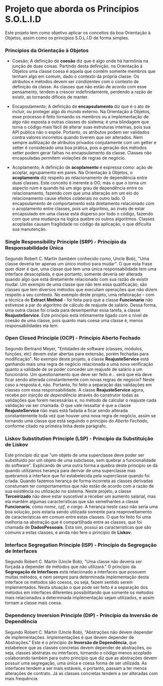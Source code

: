# Projeto que aborda os Princípios S.O.L.I.D
Este projeto tem como objetivo aplicar os conceitos da boa Orientação à Objetos, assim como os princípios S.O.L.I.D de forma simples.


### Princípios da Orientação à Objetos
 - Coesão;
A definição de **coesão** diz que é algo onde há harmônia na junção de duas coisas. Partindo desta definição, na Orientação à Objetos uma classe coesa é aquela que contém somente membros que tenham algo em comum, dado o contexto da própria classe. Os atributos e métodos devem ser condizentes com o contexto de definição da classe. As classes que não estão de acordo com esse pensamento, tendem a crescer indefinidamente, perdendo a razão de existir, as tornando difíceis de manter.

 - Encapsulamento;
A definição de **encapsulamento** diz que é o ato de incluir, ou proteger algo do mundo externo.  Na Orientação à Objetos, esse processo é feito tornando os membros ou a implementação de algo não exposta a outras classes do sistema; é uma blindagem que torna o código mais fácil de alterar suas estruturas internas, pois sua API publica não o expõe. Portanto, os atributos podem ser validados contra valores incorretos quando tiverem que ser alterados. Nem sempre autilização de atributos privados conjutamente com um getter e setter é considerado uma boa prática, pois a geração dos métodos setter podem gerar falhas no encapsulamento da classe. Classes não encapsuladas permitem violações de regras de negócio.

 - Acoplamento;
A definição de **acoplamento** é expressa como: ação de acoplar, agrupamento em pares. Na Orientação à Objetos, o **acoplamento** diz respeito ao relacionamento de dependência entre duas classes. Este conceito é inerente à OO, mas o que o torna um aspecto ruim é quando há um algo grau de dependência entre os relacionamento, fazendo com que uma alteração em um elo do relacionamento cause efeitos colaterais no outro lado. O encapsulamento de comportamento está diretamento relacionado com o acoplamento entre classes, pois um algoritmo, ao invés de estar encapsulado em uma classe está disperso por todo o código, fazendo com que uma mudança na lógica quebre os outros algoritmos. Classes acopladas causam fragilidade no código da aplicação, o que dificulta sua manutenção.


### Single Responsibility Principle (SRP) - Princípio da Responsabilidade Única
Segundo Robert C. Martin (também conhecido como, Uncle Bob), "Uma classe deveria ter apenas um único motivo para mudar". O que esta frase quer dizer é que, uma classe que tem uma única responsabilidade tem uma interface desacoplada, e que portanto, somente deveria ser alterada quando algo que está diretamente relacionado com sua razão de existir mudar. Um exemplo de uma classe que não tem essa qualificação, são classes que tem diversos métodos que executam operações que não dizem respeito a seu contexto. No exemplo deste projeto, uma refatoração - com a técnica de **Extract Method** - foi feita para que a classe **Funcionario** não estivesse a par do algoritmo de cálculo de reajuste de salário. Dessa forma, uma outra classe foi criada para desempenhar essa tarefa, a classe **ReajusteService**. Este princípio está intimamente ligado com o nível de coesão de uma classe, pois quanto mais coesa uma classe é, menos responsabilidades ela tem.

### Open Closed Principle (OCP) - Princípio Aberto Fechado
Segundo Bertrand Meyer, "Entidades de software (classes, módulos, funções, etc) devem estar abertas para extensão, porém fechadas para modificação". No exemplo deste projeto, a classe **ReajusteService** está ganhando mais uma regra de negócio relacionada a uma nova verificação quanto a validade de se poder conceder um reajuste de salário a um funcionário. Um questionamento que deve ser feito é... será que ela deve ficar sendo alterada constantemente com novas regras de negócio? Neste caso a resposta é, não. Portanto, foi feito a separação das validações em classes com essa responsabilidade. A classe **ReajusteService** agora, recebe por *injeção de dependência* através do construtor todas as validações que forem necessárias e, no método de calcular o reajuste cada validação vai ser chamada. O que vale ressaltar é que a classe **ReajusteService** não mais está fadada a ficar sendo alterada constantemente toda vez que houver uma nova regra de negócio, assim se tornando uma classe que está seguindo o princípio do *Aberto Fechado*, conforme citado na primeira linha deste parágrafo.

### Liskov Substitution Principle (LSP) - Princípio da Substituição de Liskov
Este princípio diz que "um objeto de uma superclasse deve poder ser substituído por um objeto de uma subclasse, sem quebrar a funcionalidade do software". Explicando de uma outra forma a quebra deste princípio se dá quando utilizamos herança para derivar de uma superclasse mas quebramos a interface que foi estabelecida pela superclasse quando foi criada. Quando fazemos herança de forma incorreta as classes derivadas constumam ter comportamentos que não estão de acordo com a razão de sua existência ou utilização no sistema. Neste projeto, a classe **Terceirizado** não deve estar suscetível a receber um aumento salarial, mas ela mantém algumas características que são semelhantes a classe **Funcionario**, como *nome*, *cpf*, e *cargo*. A herança neste caso não seria uma boa solução, pois estaria sendo utilizada somente para reaproveitamento de características em comum entre estas classes. O que foi feito foi uma melhoria na abstração que é compartilhada entre as classes, que foi chamada de **DadosPessoais**. Esta sim, possui as características que são comuns a estas classes, e ainda não fere o princípio de **Liskov**.

### Interface Segregation Principle (ISP) - Princípio da Segregação de Interfaces
Segundo Robert C. Martin (Uncle Bob), "Uma classe não deveria ser forçada a depender de métodos que não utilizará." O princípio da **Segregação de Interfaces** está relacionado a interfaces que possuem muitas métodos, e nem sempre para determinada implementação desta interface os métodos são coesos, ou seja, fazem sentido serem implementados. Nesta situação o que pode ser feito é a separação dos métodos em interfaces diferentes possibilitando que somente os métodos mais relacionados a determinada implementação sejam utilizados, e assim tornam a classe mais coesa.

### Dependency Inversion Principle (DIP) - Princípio da Inversão de Dependência
Segundo Robert C. Martin (Uncle Bob), "Abstrações não devem depender de implementações. Implementações é que devem depender de Abstrações." Este é o princípio de **Inversão de Dependência**, que estabelece que as classes concretas devem depender de abstrações, ou seja, classes abstratas ou interfaces, tornando o código menos acoplado colaborando também para outro princípio que diz que as abstrações devem possuir uma segregação, uma única e coesa forma de ser utilizada. As interfaces tendem a ser mais estáveis, e portanto, passam a ter menos alterações de contrato. Já as classes concretas tendem a ser alteradas com mais frequência.
